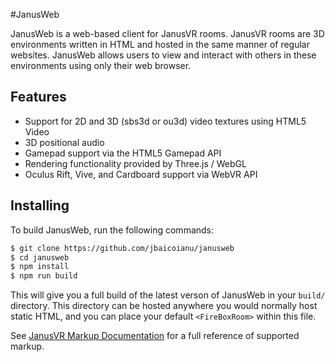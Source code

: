 #JanusWeb

JanusWeb is a web-based client for JanusVR rooms.  JanusVR rooms are 3D environments 
written in HTML and hosted in the same manner of regular websites.  JanusWeb allows
users to view and interact with others in these environments using only their web
browser.

## Features

- Support for 2D and 3D (sbs3d or ou3d) video textures using HTML5 Video
- 3D positional audio
- Gamepad support via the HTML5 Gamepad API
- Rendering functionality provided by Three.js / WebGL
- Oculus Rift, Vive, and Cardboard support via WebVR API

## Installing

To build JanusWeb, run the following commands:

```bash
$ git clone https://github.com/jbaicoianu/janusweb
$ cd janusweb
$ npm install
$ npm run build
```

This will give you a full build of the latest verson of JanusWeb in your `build/` 
directory.  This directory can be hosted anywhere you would normally host static 
HTML, and you can place your default ```<FireBoxRoom>``` within this file.

See [JanusVR Markup Documentation](http://janusvr.com/guide/markuplanguage/index.html) for a full reference of supported markup.
